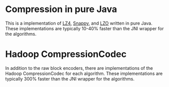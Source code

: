 # Compression in pure Java

This is a implementation of [LZ4](https://github.com/Cyan4973/lz4), 
[Snappy](http://code.google.com/p/snappy/), and 
[LZO](http://www.oberhumer.com/opensource/lzo/) written in pure Java. These
implementations are typically 10-40% faster than the JNI wrapper for the
algorithms.

# Hadoop CompressionCodec

In addition to the raw block encoders, there are implementations of the 
Hadoop CompressionCodec for each algorithm. These implementations are 
typically 300% faster than the JNI wrapper for the algorithms.

